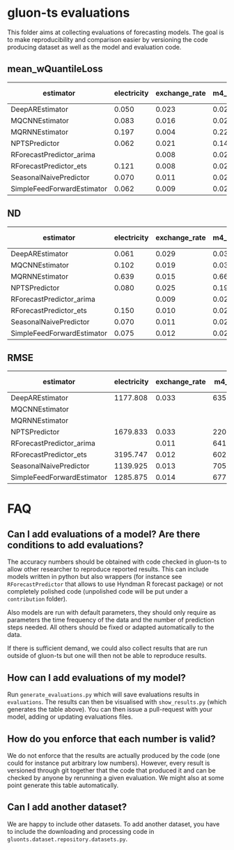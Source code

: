 # gluon-ts evaluations

This folder aims at collecting evaluations of forecasting models. The goal is to make reproducibility and comparison easier by versioning the code producing dataset as well as the model and evaluation code.

## mean_wQuantileLoss

estimator | electricity | exchange_rate | m4_daily | m4_hourly | m4_monthly | m4_quarterly | m4_weekly | m4_yearly | solar-energy | traffic
---- | ---- | ---- | ---- | ---- | ---- | ---- | ---- | ---- | ---- | ----
DeepAREstimator | 0.050 | 0.023 | 0.025 | 0.033 | 0.115 | 0.087 | 0.048 | 0.128 | 0.398 | 0.126
MQCNNEstimator | 0.083 | 0.016 | 0.027 | 0.065 | 0.124 | 0.089 | 0.059 | 0.122 | 0.551 | 0.272
MQRNNEstimator | 0.197 | 0.004 | 0.222 | 0.298 | 0.209 | 0.326 | 0.104 | 0.328 | 0.164 | 0.087
NPTSPredictor | 0.062 | 0.021 | 0.145 | 0.048 | 0.233 | 0.255 | 0.296 | 0.355 | 0.826 | 0.180
RForecastPredictor_arima |  | 0.008 | 0.024 | 0.040 |  | 0.080 | 0.050 | 0.124 | 1.153 |
RForecastPredictor_ets | 0.121 | 0.008 | 0.023 | 0.043 | 0.099 | 0.079 | 0.051 | 0.126 | 1.778 |
SeasonalNaivePredictor | 0.070 | 0.011 | 0.028 | 0.048 | 0.146 | 0.119 | 0.063 | 0.161 | 1.000 | 0.251
SimpleFeedForwardEstimator | 0.062 | 0.009 | 0.023 | 0.044 | 0.116 | 0.088 | 0.051 | 0.132 | 0.435 | 0.212

## ND

estimator | electricity | exchange_rate | m4_daily | m4_hourly | m4_monthly | m4_quarterly | m4_weekly | m4_yearly | solar-energy | traffic
---- | ---- | ---- | ---- | ---- | ---- | ---- | ---- | ---- | ---- | ----
DeepAREstimator | 0.061 | 0.029 | 0.030 | 0.042 | 0.125 | 0.102 | 0.060 | 0.152 | 0.490 | 0.150
MQCNNEstimator | 0.102 | 0.019 | 0.032 | 0.086 | 0.132 | 0.103 | 0.065 | 0.146 | 0.666 | 0.310
MQRNNEstimator | 0.639 | 0.015 | 0.662 | 0.906 | 0.660 | 0.981 | 0.345 | 0.987 | 0.702 | 0.334
NPTSPredictor | 0.080 | 0.025 | 0.191 | 0.063 | 0.293 | 0.334 | 0.387 | 0.442 | 1.031 | 0.225
RForecastPredictor_arima |  | 0.009 | 0.029 | 0.053 |  | 0.097 | 0.060 | 0.148 | 1.150 |
RForecastPredictor_ets | 0.150 | 0.010 | 0.027 | 0.054 | 0.120 | 0.095 | 0.061 | 0.149 | 1.364 |
SeasonalNaivePredictor | 0.070 | 0.011 | 0.028 | 0.048 | 0.146 | 0.119 | 0.063 | 0.161 | 1.000 | 0.251
SimpleFeedForwardEstimator | 0.075 | 0.012 | 0.028 | 0.055 | 0.126 | 0.104 | 0.060 | 0.158 | 0.520 | 0.251

## RMSE

estimator | electricity | exchange_rate | m4_daily | m4_hourly | m4_monthly | m4_quarterly | m4_weekly | m4_yearly | solar-energy | traffic
---- | ---- | ---- | ---- | ---- | ---- | ---- | ---- | ---- | ---- | ----
DeepAREstimator | 1177.808 | 0.033 | 635.905 | 1344.878 | 1405.169 | 1405.009 | 613.102 | 1865.383 | 31.510 | 0.025
MQCNNEstimator |  |  |  |  |  |  |  |  |  |
MQRNNEstimator |  |  |  |  |  |  |  |  |  |
NPTSPredictor | 1679.833 | 0.033 | 2207.532 | 2871.974 | 2613.715 | 3251.401 | 3621.983 | 4211.343 | 53.450 | 0.031
RForecastPredictor_arima |  | 0.011 | 641.476 | 2285.035 |  | 1436.552 | 644.820 | 2065.602 | 58.934 |
RForecastPredictor_ets | 3195.747 | 0.012 | 602.283 | 2158.406 | 1413.275 | 1374.529 | 659.644 | 2066.347 | 65.986 |
SeasonalNaivePredictor | 1139.925 | 0.013 | 705.425 | 1901.146 | 1628.794 | 1577.303 | 673.443 | 2016.458 | 62.518 | 0.037
SimpleFeedForwardEstimator | 1285.875 | 0.014 | 677.479 | 2323.024 | 1420.506 | 1453.103 | 672.740 | 1982.234 | 37.251 | 0.034

# FAQ

## Can I add evaluations of a model? Are there conditions to add evaluations?
The accuracy numbers should be obtained with code checked in gluon-ts to allow other researcher to reproduce reported results. 
This can include models written in python but also wrappers (for instance see `RForecastPredictor` that allows to use Hyndman R forecast package) or not completely polished code (unpolished code will be put under a `contribution` folder). 

Also models are run with default parameters, they should only require as parameters the time frequency of the data and the number of prediction steps needed. All others should be fixed or adapted automatically to the data.

If there is sufficient demand, we could also collect results that are run outside of gluon-ts but one will then not be able to reproduce results.


## How can I add evaluations of my model?
Run `generate_evaluations.py` which will save evaluations results in `evaluations`. The results can then be visualised with `show_results.py` (which generates the table above). 
You can then issue a pull-request with your model, adding or updating evaluations files.


## How do you enforce that each number is valid?

We do not enforce that the results are actually produced by the code (one could for instance put arbitrary 
low numbers). 
However, every result is versioned through git together that the code that produced it and can be checked by anyone 
by rerunning a given evaluation. We might also at some point generate this table automatically.


## Can I add another dataset?
We are happy to include other datasets.
To add another dataset, you have to include the downloading and processing code in 
`gluonts.dataset.repository.datasets.py`.


